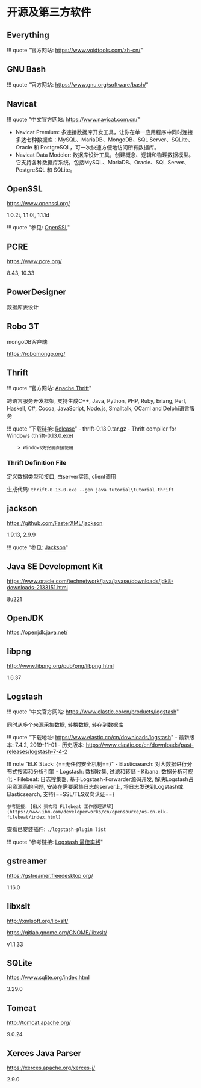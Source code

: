 # 开源及第三方软件

## Everything

!!! quote "官方网站: <https://www.voidtools.com/zh-cn/>"

## GNU Bash

!!! quote "官方网站: <https://www.gnu.org/software/bash/>"

## Navicat

!!! quote "中文官方网站: <https://www.navicat.com.cn/>"

- Navicat Premium: 多连接数据库开发工具，让你在单一应用程序中同时连接多达七种数据库：MySQL、MariaDB、MongoDB、SQL Server、SQLite、Oracle 和 PostgreSQL，可一次快速方便地访问所有数据库。
- Navicat Data Modeler: 数据库设计工具，创建概念、逻辑和物理数据模型。它支持各种数据库系统，包括MySQL、MariaDB、Oracle、SQL Server、PostgreSQL 和 SQLite。


## OpenSSL

https://www.openssl.org/

1.0.2t, 1.1.0l, 1.1.1d

!!! quote "参见: [OpenSSL](../OpenSSL/)"

## PCRE

https://www.pcre.org/

8.43, 10.33

## PowerDesigner

数据库表设计

## Robo 3T

mongoDB客户端

https://robomongo.org/

## Thrift

!!! quote "官方网站: [Apache Thrift](https://thrift.apache.org/)"

跨语言服务开发框架, 支持生成C++, Java, Python, PHP, Ruby, Erlang, Perl, Haskell, C#, Cocoa, JavaScript, Node.js, Smalltalk, OCaml and Delphi语言服务

!!! quote "下载链接: [Release](https://thrift.apache.org/download)"
    - thrift-0.13.0.tar.gz
    - Thrift compiler for Windows (thrift-0.13.0.exe)

        > Windows免安装直接使用

### Thrift Definition File

定义数据类型和接口, 由server实现, client调用

生成代码: `thrift-0.13.0.exe --gen java tutorial\tutorial.thrift`

## jackson

https://github.com/FasterXML/jackson

1.9.13, 2.9.9

!!! quote "参见: [Jackson](../../coding/java/Jackson/)"

## Java SE Development Kit

https://www.oracle.com/technetwork/java/javase/downloads/jdk8-downloads-2133151.html

8u221

## OpenJDK

https://openjdk.java.net/

## libpng

http://www.libpng.org/pub/png/libpng.html

1.6.37

## Logstash

!!! quote "中文官方网站: <https://www.elastic.co/cn/products/logstash>"

同时从多个来源采集数据, 转换数据, 转存到数据库

!!! quote "下载地址: <https://www.elastic.co/cn/downloads/logstash>"
    - 最新版本: 7.4.2, 2019-11-01
    - 历史版本: <https://www.elastic.co/cn/downloads/past-releases/logstash-7-4-2>

!!! note "ELK Stack: {==无任何安全机制==}"
    - Elasticsearch: 对大数据进行分布式搜索和分析引擎
    - Logstash: 数据收集, 过滤和转储
    - Kibana: 数据分析可视化
    - Filebeat: 日志搜集器, 基于Logstash-Forwarder源码开发, 解决Logstash占用资源高的问题, 安装在需要采集日志的server上, 将日志发送到Logstash或Elasticsearch, 支持{==SSL/TLS双向认证==}

    参考链接: [ELK 架构和 Filebeat 工作原理详解](https://www.ibm.com/developerworks/cn/opensource/os-cn-elk-filebeat/index.html)


查看已安装插件: `./logstash-plugin list`

!!! quote "参考链接: [Logstash 最佳实践](https://doc.yonyoucloud.com/doc/logstash-best-practice-cn/index.html)"


## gstreamer

https://gstreamer.freedesktop.org/

1.16.0

## libxslt

http://xmlsoft.org/libxslt/

https://gitlab.gnome.org/GNOME/libxslt/

v1.1.33

## SQLite

https://www.sqlite.org/index.html

3.29.0

## Tomcat

http://tomcat.apache.org/

9.0.24

## Xerces Java Parser

https://xerces.apache.org/xerces-j/

2.9.0
